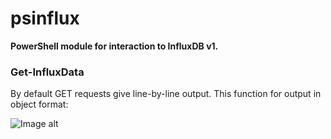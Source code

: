 # psinflux

**PowerShell module for interaction to InfluxDB v1.**

### Get-InfluxData

By default GET requests give line-by-line output. This function for output in object format:

![Image alt](https://github.com/Lifailon/psinflux/blob/rsa/Get-InfluxData.jpg)
